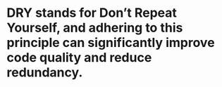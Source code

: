 # DRY stands for Don’t Repeat Yourself, and adhering to this principle can significantly improve code quality and reduce redundancy.
